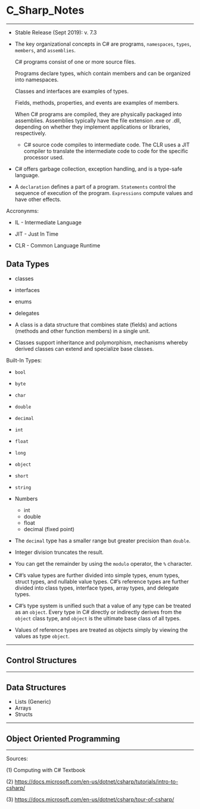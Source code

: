 # C_Sharp_Notes
___

* Stable Release (Sept 2019): v. 7.3

* The key organizational concepts in C# are programs, `namespaces`, `types`, `members`, and `assemblies`. 

  C# programs consist of one or more source files. 
  
  Programs declare types, which contain members and can be organized into namespaces. 
  
  Classes and interfaces are examples of types. 
  
  Fields, methods, properties, and events are examples of members. 
  
  When C# programs are compiled, they are physically packaged into assemblies. Assemblies typically have the file extension .exe or .dll, depending on whether they implement applications or libraries, respectively.
  
  * C# source code compiles to intermediate code. The CLR uses a JIT compiler to translate the intermediate code to code for the specific processor used. 

* C# offers garbage collection, exception handling, and is a type-safe language.

* A `declaration` defines a part of a program. `Statements` control the sequence of execution of the program. `Expressions` compute values and have other effects.

Accronynms:
* IL - Intermediate Language

* JIT - Just In Time

* CLR - Common Language Runtime

## Data Types

* classes
* interfaces
* enums
* delegates

* A class is a data structure that combines state (fields) and actions (methods and other function members) in a single unit.

* Classes support inheritance and polymorphism, mechanisms whereby derived classes can extend and specialize base classes.



Built-In Types:

* `bool`
* `byte`
* `char`
* `double`
* `decimal`
* `int`
* `float`
* `long`
* `object`
* `short`
* `string`

* Numbers
  * int
  * double
  * float
  * decimal (fixed point)
  
  
* The `decimal` type has a smaller range but greater precision than `double`.

* Integer division truncates the result.

* You can get the remainder by using the `modulo` operator, the `%` character.

* C#’s value types are further divided into simple types, enum types, struct types, and nullable value types. C#’s reference types are further divided into class types, interface types, array types, and delegate types.

* C#’s type system is unified such that a value of any type can be treated as an `object`. Every type in C# directly or indirectly derives from the `object` class type, and `object` is the ultimate base class of all types. 

*  Values of reference types are treated as objects simply by viewing the values as type `object`.

___

## Control Structures

___

## Data Structures

* Lists (Generic)
* Arrays
* Structs

___

## Object Oriented Programming

















___
Sources:

(1) Computing with C# Textbook

(2) https://docs.microsoft.com/en-us/dotnet/csharp/tutorials/intro-to-csharp/

(3) https://docs.microsoft.com/en-us/dotnet/csharp/tour-of-csharp/
